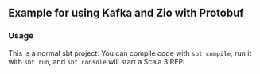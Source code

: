 ## Example for using Kafka and Zio with Protobuf

### Usage

This is a normal sbt project. You can compile code with `sbt compile`, run it with `sbt run`, and `sbt console` will start a Scala 3 REPL.

